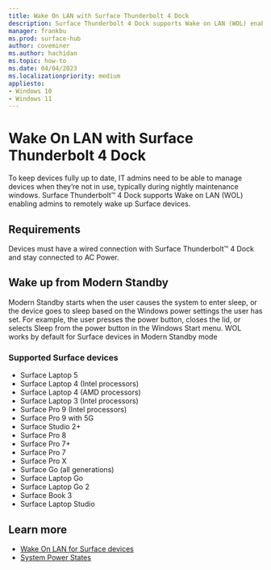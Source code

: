 ```yaml
---
title: Wake On LAN with Surface Thunderbolt 4 Dock
description: Surface Thunderbolt 4 Dock supports Wake on LAN (WOL) enabling admins to remotely wake up Surface devices.
manager: frankbu
ms.prod: surface-hub
author: coveminer
ms.author: hachidan
ms.topic: how-to
ms.date: 04/04/2023
ms.localizationpriority: medium
appliesto:
- Windows 10
- Windows 11
---
```


# Wake On LAN with Surface Thunderbolt 4 Dock

To keep devices fully up to date, IT admins need to be able to manage devices when they’re not in use, typically during nightly maintenance windows. Surface Thunderbolt™ 4 Dock supports Wake on LAN (WOL) enabling admins to remotely wake up Surface devices.

## Requirements

Devices must have a wired connection with Surface Thunderbolt™ 4 Dock and stay connected to AC Power.

## Wake up from Modern Standby

Modern Standby starts when the user causes the system to enter sleep, or the device goes to sleep based on the Windows power settings the user has set. For example, the user presses the power button, closes the lid, or selects Sleep from the power button in the Windows Start menu. WOL works by default for Surface devices in Modern Standby mode

### Supported Surface devices

- Surface Laptop 5
- Surface Laptop 4 (Intel processors)
- Surface Laptop 4 (AMD processors)
- Surface Laptop 3 (Intel processors)
- Surface Pro 9 (Intel processors)
- Surface Pro 9 with 5G
- Surface Studio 2+
- Surface Pro 8
- Surface Pro 7+
- Surface Pro 7
- Surface Pro X
- Surface Go (all generations)
- Surface Laptop Go
- Surface Laptop Go 2
- Surface Book 3
- Surface Laptop Studio

## Learn more

- [Wake On LAN for Surface devices](wake-on-lan-for-surface-devices.md)
- [System Power States](/windows/win32/power/system-power-states)
